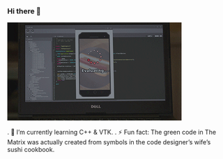 ### Hi there 👋

![](https://github.com/yarenakin/yarenakin/blob/main/assets/giphy.gif)

. 🌱 I’m currently learning C++ & VTK.
. ⚡ Fun fact: The green code in The Matrix was actually created from symbols in the code designer’s wife’s sushi cookbook.

